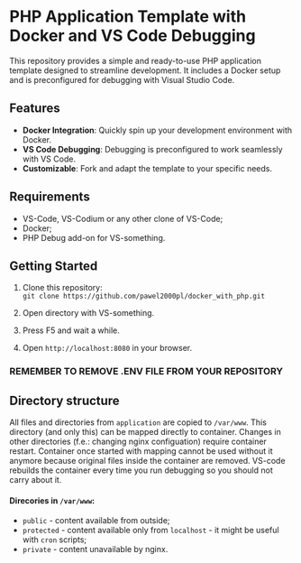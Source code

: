 # PHP Application Template with Docker and VS Code Debugging

This repository provides a simple and ready-to-use PHP application template designed to streamline development. It includes a Docker setup and is preconfigured for debugging with Visual Studio Code.

## Features

- **Docker Integration**: Quickly spin up your development environment with Docker.
- **VS Code Debugging**: Debugging is preconfigured to work seamlessly with VS Code.
- **Customizable**: Fork and adapt the template to your specific needs.

## Requirements

* VS-Code, VS-Codium or any other clone of VS-Code;
* Docker;
* PHP Debug add-on for VS-something.


## Getting Started

1. Clone this repository:  
   `git clone https://github.com/pawel2000pl/docker_with_php.git`

2. Open directory with VS-something.

3. Press F5 and wait a while.

4. Open `http://localhost:8080` in your browser.

### REMEMBER TO REMOVE .ENV FILE FROM YOUR REPOSITORY

## Directory structure

All files and directories from `application` are copied to `/var/www`.
This directory (and only this) can be mapped directly to container.
Changes in other directories (f.e.: changing nginx configuation) require container restart. 
Container once started with mapping cannot be used without it anymore because original files inside the container are removed. 
VS-code rebuilds the container every time you run debugging so you should not carry about it.

#### Direcories in `/var/www`:

* `public` - content available from outside;
* `protected` - content available only from `localhost` - it might be useful with `cron` scripts;
* `private` - content unavailable by nginx.



